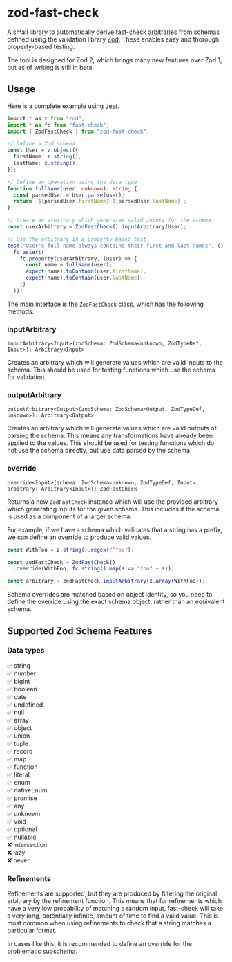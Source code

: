 # zod-fast-check

A small library to automatically derive [fast-check](https://github.com/dubzzz/fast-check) [arbitraries](https://github.com/dubzzz/fast-check/blob/master/documentation/Arbitraries.md) from schemas defined using the validation library [Zod](https://github.com/colinhacks/zod). These enables easy and thorough property-based testing.

The tool is designed for Zod 2, which brings many new features over Zod 1, but as of writing is still in beta.

## Usage

Here is a complete example using [Jest](https://jestjs.io/).

```ts
import * as z from "zod";
import * as fc from "fast-check";
import { ZodFastCheck } from "zod-fast-check";

// Define a Zod schema
const User = z.object({
  firstName: z.string(),
  lastName: z.string(),
});

// Define an operation using the data type
function fullName(user: unknown): string {
  const parsedUser = User.parse(user);
  return `${parsedUser.firstName} ${parsedUser.lastName}`;
}

// Create an arbitrary which generates valid inputs for the schema
const userArbitrary = ZodFastCheck().inputArbitrary(User);

// Use the arbitrary in a property-based test
test("User's full name always contains their first and last names", () =>
  fc.assert(
    fc.property(userArbitrary, (user) => {
      const name = fullName(user);
      expect(name).toContain(user.firstName);
      expect(name).toContain(user.lastName);
    })
  ));

```

The main interface is the `ZodFastCheck` class, which has the following methods:

### inputArbitrary

`inputArbitrary<Input>(zodSchema: ZodSchema<unknown, ZodTypeDef, Input>): Arbitrary<Input>`

Creates an arbitrary which will generate values which are valid inputs to the schema. This should be used for testing functions which use the schema for validation.

### outputArbitrary

`outputArbitrary<Output>(zodSchema: ZodSchema<Output, ZodTypeDef, unknown>): Arbitrary<Output>`

Creates an arbitrary which will generate values which are valid outputs of parsing the schema. This means any transformations have already been applied to the values. This should be used for testing functions which do not use the schema directly, but use data parsed by the schema.

### override

`override<Input>(schema: ZodSchema<unknown, ZodTypeDef, Input>, arbitrary: Arbitrary<Input>): ZodFastCheck`

Returns a new `ZodFastCheck` instance which will use the provided arbitrary which generating inputs for the given schema. This includes if the schema is used as a component of a larger schema.

For example, if we have a schema which validates that a string has a prefix, we can define an override to produce valid values.

```ts
const WithFoo = z.string().regex(/^foo/);

const zodFastCheck = ZodFastCheck()
  .override(WithFoo, fc.string().map(s => "foo" + s));

const arbitrary = zodFastCheck.inputArbitrary(z.array(WithFoo));
```

Schema overrides are matched based on object identity, so you need to define the override using the exact schema object, rather than an equivalent schema.

## Supported Zod Schema Features

### Data types

✅ string  
✅ number  
✅ bigint  
✅ boolean  
✅ date  
✅ undefined  
✅ null  
✅ array  
✅ object  
✅ union  
✅ tuple  
✅ record  
✅ map  
✅ function  
✅ literal  
✅ enum  
✅ nativeEnum  
✅ promise  
✅ any  
✅ unknown  
✅ void  
✅ optional  
✅ nullable  
❌ intersection  
❌ lazy  
❌ never  

### Refinements

Refinements are supported, but they are produced by filtering the original arbitrary by the refinement function. This means that for refinements which have a very low probability of matching a random input, fast-check will take a very long, potentially infinite, amount of time to find a valid value. This is most common when using refinements to check that a string matches a particular format.

In cases like this, it is recommended to define an override for the problematic subschema.
